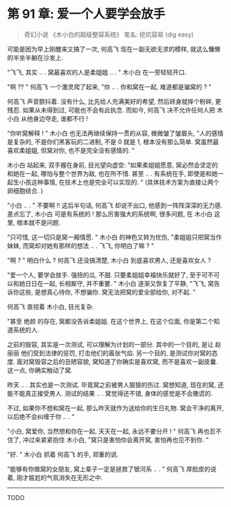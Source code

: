# 第 91 章: 爱一个人要学会放手

> 奇幻小说 《木小白的超级整容系统》
> 笔名: 挖坑容易 (dig easy)

可能是因为早上刚醒来又搞了一次, 何高飞 现在一副无欲无求的模样,
就这么慵懒的半坐半躺在沙发上.

"飞飞, 其实 .. .  窝最喜欢的人是柔姐姐 .. . "
木小白 在一旁轻轻开口.

"啊 ?? " 何高飞 一个激灵爬了起来,
"你 .. . 你和窝在一起, 难道都是骗窝的 ? "

何高飞 声音颤抖着.
没有什么, 比先给人充满美好的希望, 然后转身就摔个粉碎, 更残忍.
如果从未得到过, 可能也不会有此执念.
而如今, 何高飞 决不允许任何人把 木小白 从他身边夺走, 谁都不行 !

"你听窝解释 ! " 木小白 也无法再继续保持一贯的从容, 微微皱了皱眉头,
"人的感情是复杂的, 不是你们黑客玩的二进制, 不是 0 就是 1, 根本没有那么简单.
窝虽然最喜欢柔姐姐, 但窝对你, 也不是完全没有感情的. "

木小白 站起来, 双手握在身前, 目光望向虚空:
"如果柔姐姐愿意, 窝必然会坚定的和她在一起, 哪怕与整个世界为敌, 也在所不惜.
甚至 .. .  有系统在手, 即使是和她一起生小孩这种事情,
在技术上也是完全可以实现的. "
(具体技术方案为直接让两个卵细胞结合. )

"小白 .. . "  不要啊 !!
这后半句话, 何高飞 却说不出口, 他感到一阵阵深深的无力感.
差点忘了, 木小白 可是有系统的 !
那么厉害强大的系统啊, 很多问题, 在 木小白 这里, 根本就不是问题.

"只可惜, 这一切只是窝一厢情愿. " 木小白 的神色又转为忧伤,
"柔姐姐只把窝当作妹妹, 而窝却对她有那样的想法 .. .
飞飞, 你明白了嘛 ? "

"啊 ? "  明白什么 ?
何高飞 还没搞清楚, 木小白 到底喜欢男人, 还是喜欢女人 ?

"爱一个人, 要学会放手. 强扭的瓜, 不甜.
只要柔姐姐幸福快乐就好了, 至于可不可以和她日日在一起, 长相厮守,
并不重要. " 木小白 逐渐又恢复了平静,
"飞飞, 窝告诉你这些, 是想真心待你, 不想骗你.
窝无法把窝的爱全部给你, 对不起. "

何高飞 直视着 木小白, 目光复杂.

"甚至 绝颜 的存在, 窝都没告诉柔姐姐.
在这个世界上, 在这个位面, 你是第二个知道系统的人.

之前的毁容, 其实是一次测试, 可以理解为计划的一部分.
其中的一个目的, 是让 赵丽丽 他们受到法律的惩罚, 打击他们的嚣张气焰.
另一个目的, 是测试你对窝的态度.
面对窝毁容之后的丑陋容貌, 窝知道了你确实是喜欢窝, 而不是喜欢一副皮囊.
这一点, 你确实触动了窝.

昨天 .. .  其实也是一次测试.
毕竟窝之前被男人狠狠的伤过.
窝想知道, 现在的窝, 还能不能真正接受男人.
测试的结果 .. .  窝觉得还不错, 身体的感觉是不会撒谎的.

不过, 如果你不想和窝在一起, 那么昨天就作为送给你的生日礼物.
窝会干净的离开, 以后绝不会纠缠于你 .. . "

"小白, 窝爱你, 当然想和你在一起, 天天在一起, 永远不要分开 ! "
何高飞 再也忍不住了, 冲过来紧紧抱住 木小白,
"窝只是害怕你会离开窝, 害怕再也见不到你. "

"好. " 木小白 抓着 何高飞 的手, 郑重的说.

"能够有你做窝的女朋友, 窝上辈子一定是拯救了银河系 .. . "
何高飞 厚脸皮的说着, 刚才尴尬的气氛消失在无形之中.

----

TODO

